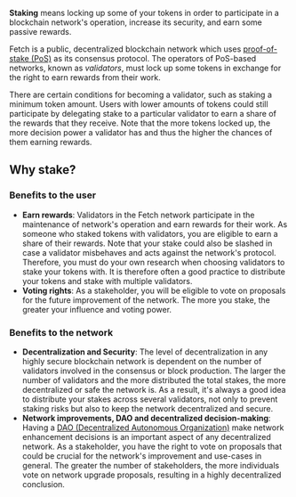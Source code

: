**Staking** means locking up some of your tokens in order to participate in a blockchain network's operation, increase its security, and earn some passive rewards.

Fetch is a public, decentralized blockchain network which uses [proof-of-stake (PoS)](https://www.investopedia.com/terms/p/proof-stake-pos.asp) as its consensus protocol. The operators of PoS-based networks, known as _validators_, must lock up some tokens in exchange for the right to earn rewards from their work.

There are certain conditions for becoming a validator, such as staking a minimum token amount. Users with lower amounts of tokens could still participate by delegating stake to a particular validator to earn a share of the rewards that they receive. Note that the more tokens locked up, the more decision power a validator has and thus the higher the chances of them earning rewards.

## Why stake?

### Benefits to the user

- **Earn rewards**: Validators in the Fetch network participate in the maintenance of network's operation and earn rewards for their work. As someone who staked tokens with validators, you are eligible to earn a share of their rewards. Note that your stake could also be slashed in case a validator misbehaves and acts against the network's protocol. Therefore, you must do your own research when choosing validators to stake your tokens with. It is therefore often a good practice to distribute your tokens and stake with multiple validators.
- **Voting rights**: As a stakeholder, you will be eligible to vote on proposals for the future improvement of the network. The more you stake, the greater your influence and voting power.

### Benefits to the network

- **Decentralization and Security**: The level of decentralization in any highly secure blockchain network is dependent on the number of validators involved in the consensus or block production. The larger the number of validators and the more distributed the total stakes, the more decentralized or safe the network is. As a result, it's always a good idea to distribute your stakes across several validators, not only to prevent staking risks but also to keep the network decentralized and secure.
- **Network improvements, DAO and decentralized decision-making**: Having a [DAO (Decentralized Autonomous Organization)](https://consensys.net/blog/blockchain-explained/what-is-a-dao-and-how-do-they-work/) make network enhancement decisions is an important aspect of any decentralized network. As a stakeholder, you have the right to vote on proposals that could be crucial for the network's improvement and use-cases in general. The greater the number of stakeholders, the more individuals vote on network upgrade proposals, resulting in a highly decentralized conclusion.
